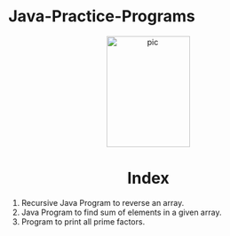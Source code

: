 # Java-Practice-Programs
<p align="center"> <img src="Pikachu.png" alt="pic" width="150" height="200"/> </p>
<h1 align="center"> Index </h1>

1) Recursive Java Program to reverse an array.
2) Java Program to find sum of elements in a given array.
3) Program to print all prime factors.
